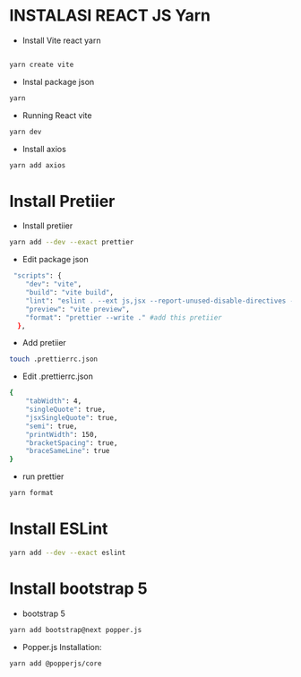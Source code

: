 # INSTALASI REACT JS Yarn

-   Install Vite react yarn

```bash

yarn create vite
```

-   Instal package json

```bash
yarn
```

-   Running React vite

```bash
yarn dev
```

-   Install axios

```bash
yarn add axios
```

# Install Pretiier

-   Install pretiier
```bash
yarn add --dev --exact prettier
```
- Edit package json
```bash
 "scripts": {
    "dev": "vite",
    "build": "vite build",
    "lint": "eslint . --ext js,jsx --report-unused-disable-directives --max-warnings 0",
    "preview": "vite preview",
    "format": "prettier --write ." #add this pretiier
  },
```
-  Add pretiier
```bash
touch .prettierrc.json
```
-   Edit .prettierrc.json
```bash
{
    "tabWidth": 4,
    "singleQuote": true,
    "jsxSingleQuote": true,
    "semi": true,
    "printWidth": 150,
    "bracketSpacing": true,
    "braceSameLine": true
}
```

-   run prettier

```bash
yarn format
```

# Install ESLint

```bash
yarn add --dev --exact eslint
```

# Install bootstrap 5

- bootstrap 5
```bash
yarn add bootstrap@next popper.js
```
-  Popper.js Installation:
```bash
yarn add @popperjs/core
```
